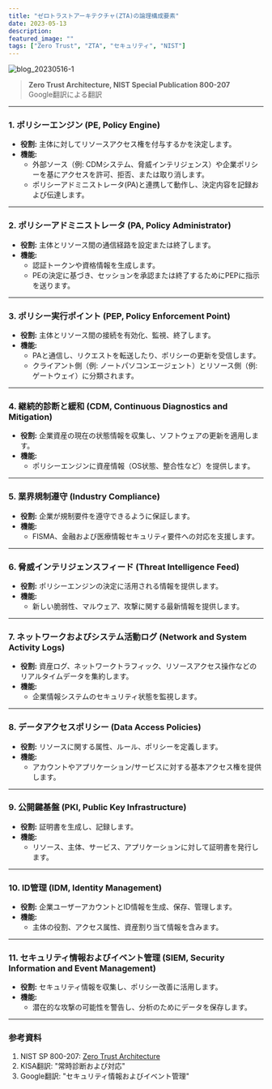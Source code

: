 ```yaml
---
title: "ゼロトラストアーキテクチャ(ZTA)の論理構成要素"
date: 2023-05-13
description: 
featured_image: ""
tags: ["Zero Trust", "ZTA", "セキュリティ", "NIST"]
---
```


![blog_20230516-1](https://github.com/user-attachments/assets/4d32fbbc-d0e0-4cd0-90c0-37917c1f2c0b)

> **Zero Trust Architecture, NIST Special Publication 800-207**  
> Google翻訳による翻訳

---

### 1. ポリシーエンジン (PE, Policy Engine)
- **役割:** 主体に対してリソースアクセス権を付与するかを決定します。  
- **機能:** 
  - 外部ソース（例: CDMシステム、脅威インテリジェンス）や企業ポリシーを基にアクセスを許可、拒否、または取り消します。
  - ポリシーアドミニストレータ(PA)と連携して動作し、決定内容を記録および伝達します。

---

### 2. ポリシーアドミニストレータ (PA, Policy Administrator)
- **役割:** 主体とリソース間の通信経路を設定または終了します。  
- **機能:** 
  - 認証トークンや資格情報を生成します。
  - PEの決定に基づき、セッションを承認または終了するためにPEPに指示を送ります。

---

### 3. ポリシー実行ポイント (PEP, Policy Enforcement Point)
- **役割:** 主体とリソース間の接続を有効化、監視、終了します。  
- **機能:** 
  - PAと通信し、リクエストを転送したり、ポリシーの更新を受信します。
  - クライアント側（例: ノートパソコンエージェント）とリソース側（例: ゲートウェイ）に分類されます。

---

### 4. 継続的診断と緩和 (CDM, Continuous Diagnostics and Mitigation)
- **役割:** 企業資産の現在の状態情報を収集し、ソフトウェアの更新を適用します。  
- **機能:** 
  - ポリシーエンジンに資産情報（OS状態、整合性など）を提供します。

---

### 5. 業界規制遵守 (Industry Compliance)
- **役割:** 企業が規制要件を遵守できるように保証します。  
- **機能:** 
  - FISMA、金融および医療情報セキュリティ要件への対応を支援します。

---

### 6. 脅威インテリジェンスフィード (Threat Intelligence Feed)
- **役割:** ポリシーエンジンの決定に活用される情報を提供します。  
- **機能:** 
  - 新しい脆弱性、マルウェア、攻撃に関する最新情報を提供します。

---

### 7. ネットワークおよびシステム活動ログ (Network and System Activity Logs)
- **役割:** 資産ログ、ネットワークトラフィック、リソースアクセス操作などのリアルタイムデータを集約します。  
- **機能:** 
  - 企業情報システムのセキュリティ状態を監視します。

---

### 8. データアクセスポリシー (Data Access Policies)
- **役割:** リソースに関する属性、ルール、ポリシーを定義します。  
- **機能:** 
  - アカウントやアプリケーション/サービスに対する基本アクセス権を提供します。

---

### 9. 公開鍵基盤 (PKI, Public Key Infrastructure)
- **役割:** 証明書を生成し、記録します。  
- **機能:** 
  - リソース、主体、サービス、アプリケーションに対して証明書を発行します。

---

### 10. ID管理 (IDM, Identity Management)
- **役割:** 企業ユーザーアカウントとID情報を生成、保存、管理します。  
- **機能:** 
  - 主体の役割、アクセス属性、資産割り当て情報を含みます。

---

### 11. セキュリティ情報およびイベント管理 (SIEM, Security Information and Event Management)
- **役割:** セキュリティ情報を収集し、ポリシー改善に活用します。  
- **機能:** 
  - 潜在的な攻撃の可能性を警告し、分析のためにデータを保存します。

---

### 参考資料

1. NIST SP 800-207: [Zero Trust Architecture](https://csrc.nist.gov/publications/detail/sp/800-207/final)  
2. KISA翻訳: "常時診断および対応"  
3. Google翻訳: "セキュリティ情報およびイベント管理"
